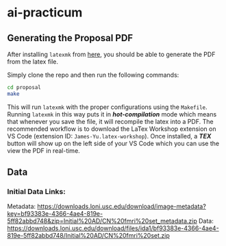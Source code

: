 # ai-practicum

## Generating the Proposal PDF

After installing `latexmk` from [here](https://mg.readthedocs.io/latexmk.html), you should be able to generate the PDF from the latex file.

Simply clone the repo and then run the following commands:

```bash
cd proposal
make
```

This will run `latexmk` with the proper configurations using the `Makefile`. Running `latexmk` in this way puts it in **_hot-compilation_** mode which means that whenever you save the file, it will recompile the latex into a PDF. The recommended workflow is to download the LaTex Workshop extension on VS Code (extension ID: `James-Yu.latex-workshop`). Once installed, a **_TEX_** button will show up on the left side of your VS Code which you can use the view the PDF in real-time.

## Data
### Initial Data Links:
Metadata: https://downloads.loni.usc.edu/download/image-metadata?key=bf93383e-4366-4ae4-819e-5ff82abbd748&zip=Initial%20AD/CN%20fmri%20set_metadata.zip
Data: https://downloads.loni.usc.edu/download/files/ida1/bf93383e-4366-4ae4-819e-5ff82abbd748/Initial%20AD/CN%20fmri%20set.zip
